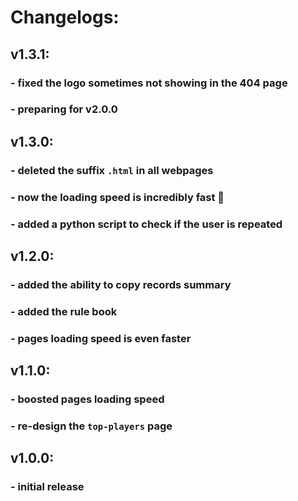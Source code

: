 # Changelogs:
## v1.3.1:
### - fixed the logo sometimes not showing in the 404 page
### - preparing for v2.0.0
## v1.3.0:
### - deleted the suffix `.html` in all webpages
### - now the loading speed is incredibly fast 🚀
### - added a python script to check if the user is repeated
## v1.2.0:
### - added the ability to copy records summary
### - added the rule book
### - pages loading speed is even faster
## v1.1.0:
### - boosted pages loading speed
### - re-design the `top-players` page
## v1.0.0:
### - initial release